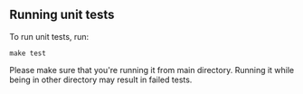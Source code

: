 ## Running unit tests 
To run unit tests, run:

    make test 

Please make sure that you're running it from main directory. Running it while being in other directory may result 
in failed tests.